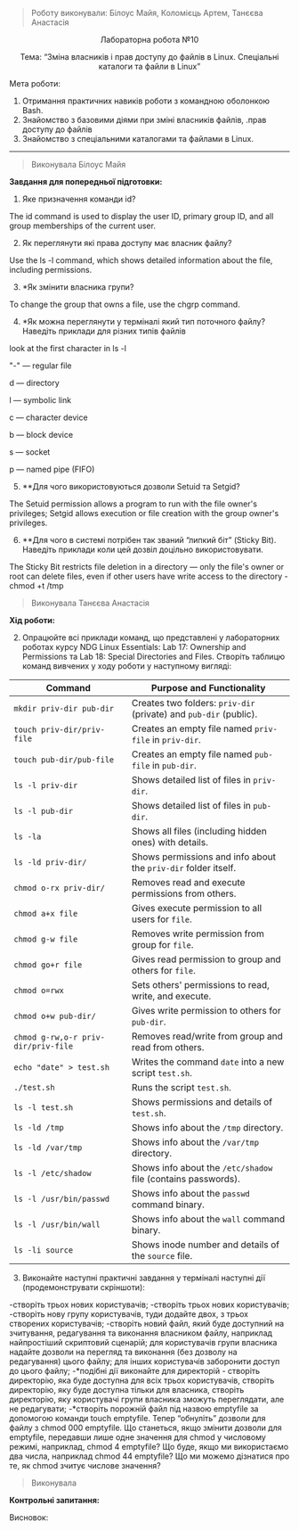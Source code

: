 > Роботу виконували: Білоус Майя, Коломієць Артем, Танєєва Анастасія
<p align="center"> 
Лабораторна робота №10
</p>

<p align="center"> 
Тема: “Зміна власників і прав доступу до файлів в Linux. Спеціальні каталоги та файли в Linux”
</p>

Мета роботи: 

1. Отримання практичних навиків роботи з командною оболонкою Bash.
2. Знайомство з базовими діями при зміні власників файлів, .прав доступу до файлів 
3. Знайомство з спеціальними каталогами та файлами в Linux.





---

> Виконувала Білоус Майя

__Завдання для попередньої підготовки:__

1. Яке призначення команди id?

The id command is used to display the user ID, primary group ID, and all group memberships of the current user.

2. Як переглянути які права доступу має власник файлу?

Use the ls -l command, which shows detailed information about the file, including permissions.

3. *Як змінити власника групи?

To change the group that owns a file, use the chgrp command.

4. *Як можна переглянути у терміналі який тип поточного файлу? Наведіть приклади для різних типів файлів

look at the first character in ls -l

"-" — regular file

d — directory

l — symbolic link

c — character device

b — block device

s — socket

p — named pipe (FIFO)

5. **Для чого використовуються дозволи Setuid та Setgid?

The Setuid permission allows a program to run with the file owner's privileges; Setgid allows execution or file creation with the group owner's privileges.

6. **Для чого в системі потрібен так званий “липкий біт” (Sticky Bit). Наведіть приклади коли цей дозвіл доцільно використовувати.

The Sticky Bit restricts file deletion in a directory — only the file's owner or root can delete files, even if other users have write access to the directory - chmod +t /tmp

> Виконувала Танєєва Анастасія 

__Хід роботи:__

2. Опрацюйте всі приклади команд, що представлені у лабораторних роботах курсу NDG Linux Essentials: Lab 17: Ownership and Permissions та Lab 18: Special Directories and Files. Створіть таблицю команд вивчених у ходу роботи у наступному вигляді:

| **Command**                        | **Purpose and Functionality**                               |
|------------------------------------|-------------------------------------------------------------|
| `mkdir priv-dir pub-dir`           | Creates two folders: `priv-dir` (private) and `pub-dir` (public). |
| `touch priv-dir/priv-file`         | Creates an empty file named `priv-file` in `priv-dir`.      |
| `touch pub-dir/pub-file`           | Creates an empty file named `pub-file` in `pub-dir`.        |
| `ls -l priv-dir`                   | Shows detailed list of files in `priv-dir`.                 |
| `ls -l pub-dir`                    | Shows detailed list of files in `pub-dir`.                  |
| `ls -la`                           | Shows all files (including hidden ones) with details.       |
| `ls -ld priv-dir/`                 | Shows permissions and info about the `priv-dir` folder itself. |
| `chmod o-rx priv-dir/`             | Removes read and execute permissions from others.           |
| `chmod a+x file`                   | Gives execute permission to all users for `file`.           |
| `chmod g-w file`                   | Removes write permission from group for `file`.             |
| `chmod go+r file`                  | Gives read permission to group and others for `file`.       |
| `chmod o=rwx`                      | Sets others' permissions to read, write, and execute.       |
| `chmod o+w pub-dir/`               | Gives write permission to others for `pub-dir`.             |
| `chmod g-rw,o-r priv-dir/priv-file`| Removes read/write from group and read from others.         |
| `echo "date" > test.sh`            | Writes the command `date` into a new script `test.sh`.      |
| `./test.sh`                        | Runs the script `test.sh`.                                  |
| `ls -l test.sh`                    | Shows permissions and details of `test.sh`.                 |
| `ls -ld /tmp`                      | Shows info about the `/tmp` directory.                      |
| `ls -ld /var/tmp`                  | Shows info about the `/var/tmp` directory.                  |
| `ls -l /etc/shadow`                | Shows info about the `/etc/shadow` file (contains passwords). |
| `ls -l /usr/bin/passwd`            | Shows info about the `passwd` command binary.               |
| `ls -l /usr/bin/wall`              | Shows info about the `wall` command binary.                 |
| `ls -li source`                    | Shows inode number and details of the `source` file.        |

3.  Виконайте наступні практичні завдання у терміналі наступні дії (продемонструвати скріншоти):

-створіть трьох нових користувачів;
-створіть трьох нових користувачів;
-створіть нову групу користувачів, туди додайте двох, з трьох створених користувачів;
-створіть новий файл, який буде доступний на зчитування, редагування та виконання власником файлу, наприклад найпростіший скриптовий сценарій;
для користувачів групи власника надайте дозволи на перегляд та виконання (без дозволу на редагування) цього файлу;
для інших користувачів заборонити доступ до цього файлу;
-*подібні дії виконайте для директорій - створіть директорію, яка буде доступна для всіх трьох користувачів, створіть директорію, яку буде доступна тільки для власника, створіть директорію, яку користувачі групи власника зможуть переглядати, але не редагувати;
-*створіть порожній файл під назвою emptyfile за допомогою команди touch emptyfile. Тепер “обнуліть” дозволи для файлу з chmod 000 emptyfile. Що станеться, якщо змінити дозволи для emptyfile, передавши лише одне значення для chmod у числовому режимі, наприклад, chmod 4 emptyfile? Що буде, якщо ми використаємо два числа, наприклад chmod 44 emptyfile? Що ми можемо дізнатися про те, як chmod зчитує числове значення?

> Виконувала 

__Контрольні запитання:__

Висновок:
